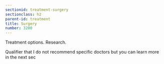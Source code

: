 ```yaml
---
sectionid: treatment-surgery
sectionclass: h2
parent-id: treatment
title: Surgery
number: 3200
---
```

Treatment options. Research.

Qualifier that I do not recommend specific doctors but you can learn more in the next sec
